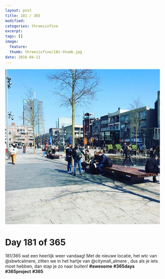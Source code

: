 ```yaml
---
layout: post
title: 181 / 365
modified:
categories: threesixfive
excerpt:
tags: []
image:
  feature: 
  thumb: threesixfive/181-thumb.jpg
date: 2016-04-11
---
```


![181](/images/threesixfive/181.jpg)

# Day 181 of 365

181/365 wat een heerlijk weer vandaag! Met de nieuwe locatie, het wtc van @sbwtcalmere, zitten we in het hartje van @citymall_almere , dus als je iets moet hebben, dan stap je zo naar buiten! **\#awesome** **\#365days** **\#365project** **\#365**
